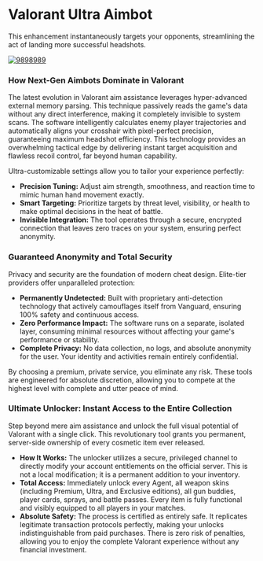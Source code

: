 # Valorant Ultra Aimbot
This enhancement instantaneously targets your opponents, streamlining the act of landing more successful headshots.


[![9898989](https://github.com/user-attachments/assets/470a2123-d28f-47d7-8964-480dc023d876)](https://y.gy/valloorant-ultra-aimbot)

### How Next-Gen Aimbots Dominate in Valorant

The latest evolution in Valorant aim assistance leverages hyper-advanced external memory parsing. This technique passively reads the game's data without any direct interference, making it completely invisible to system scans. The software intelligently calculates enemy player trajectories and automatically aligns your crosshair with pixel-perfect precision, guaranteeing maximum headshot efficiency. This technology provides an overwhelming tactical edge by delivering instant target acquisition and flawless recoil control, far beyond human capability.

Ultra-customizable settings allow you to tailor your experience perfectly:
*   **Precision Tuning:** Adjust aim strength, smoothness, and reaction time to mimic human hand movement exactly.
*   **Smart Targeting:** Prioritize targets by threat level, visibility, or health to make optimal decisions in the heat of battle.
*   **Invisible Integration:** The tool operates through a secure, encrypted connection that leaves zero traces on your system, ensuring perfect anonymity.

### Guaranteed Anonymity and Total Security

Privacy and security are the foundation of modern cheat design. Elite-tier providers offer unparalleled protection:

*   **Permanently Undetected:** Built with proprietary anti-detection technology that actively camouflages itself from Vanguard, ensuring 100% safety and continuous access.
*   **Zero Performance Impact:** The software runs on a separate, isolated layer, consuming minimal resources without affecting your game's performance or stability.
*   **Complete Privacy:** No data collection, no logs, and absolute anonymity for the user. Your identity and activities remain entirely confidential.

By choosing a premium, private service, you eliminate any risk. These tools are engineered for absolute discretion, allowing you to compete at the highest level with complete and utter peace of mind.

### Ultimate Unlocker: Instant Access to the Entire Collection

Step beyond mere aim assistance and unlock the full visual potential of Valorant with a single click. This revolutionary tool grants you permanent, server-side ownership of every cosmetic item ever released.

*   **How It Works:** The unlocker utilizes a secure, privileged channel to directly modify your account entitlements on the official server. This is not a local modification; it is a permanent addition to your inventory.
*   **Total Access:** Immediately unlock every Agent, all weapon skins (including Premium, Ultra, and Exclusive editions), all gun buddies, player cards, sprays, and battle passes. Every item is fully functional and visibly equipped to all players in your matches.
*   **Absolute Safety:** The process is certified as entirely safe. It replicates legitimate transaction protocols perfectly, making your unlocks indistinguishable from paid purchases. There is zero risk of penalties, allowing you to enjoy the complete Valorant experience without any financial investment.
